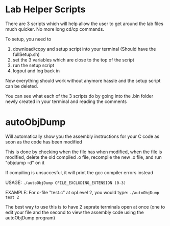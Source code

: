 # Lab Helper Scripts

There are 3 scripts which will help allow the user to get around the lab files much quicker.
No more long cd/cp commands.

To setup, you need to
1. download/copy and setup script into your terminal (Should have the fullSetup.sh)
2. set the 3 variables which are close to the top of the script
3. run the setup script
4. logout and log back in

Now everything should work without anymore hassle and the setup script can be deleted.

You can see what each of the 3 scripts do by going into the .bin folder newly created in your terminal and reading the comments

# autoObjDump

Will automatically show you the assembly instructions for your
C code as soon as the code has been modified

This is done by checking when the file has when modified, when the
file is modified, delete the old compiled .o file, recompile the
new .o file, and run "objdump -d" on it

If compiling is unsuccesful, it will print the
gcc compiler errors instead

USAGE:
``./autoObjDump CFILE_EXCLUDING_EXTENSION (0-3)``

EXAMPLE:
For c-file "test.c" at opLevel 2, you would type:
``./autoObjDump test 2``

The best way to use this is to have 2 seprate terminals open at once (one to edit your file and the second to view the assembly code using the autoObjDump program)

